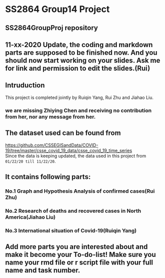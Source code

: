 # SS2864 Group14 Project<br/>
## SS2864GroupProj repository<br/>
## 11-xx-2020 Update, the coding and markdown parts are supposed to be finished now. And you should now start working on your slides. Ask me for link and permission to edit the slides.(Rui)
## Intruduction
This project is completed jointly by Ruiqin Yang, Rui Zhu and Jiahao Liu.<br/>
### we are missing Zhiying Chen and receiving no contribution from her, nor any message from her.
## The dataset used can be found from <br/> 
https://github.com/CSSEGISandData/COVID-19/tree/master/csse_covid_19_data/csse_covid_19_time_series<br/>
Since the data is keeping updated, the data used in this project from `01/22/20 till 11/22/20`.
## It contains following parts:<br/>
  ### No.1 Graph and Hypothesis Analysis of confirmed cases(Rui Zhu)<br/>
  ### No.2 Research of deaths and recovered cases in North America(Jiahao Liu)<br/>
  ### No.3 International situation of Covid-19(Ruiqin Yang)<br/>
##
## Add more parts you are interested about and make it become your To-do-list! Make sure you name your rmd file or r script file with your full name and task number.
